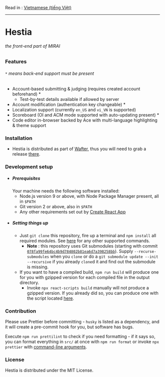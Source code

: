 Read in : [Vietnamese (tiếng Việt)](doc/README.vi-VN.md)

---

# Hestia
###### the front-end part of MIRAI

### Features 
###### `*` means back-end support must be present
- Account-based submitting & judging (requires created account beforehand) *
  - Test-by-test details available if allowed by server
- Account modification (authentication key changeable) *
- Localization support (currently `en_US` and `vi_VN` is supported)
- Scoreboard (OI and ACM mode supported with auto-updating present) *
- Code editor in-browser backed by Ace with multi-language highlighting & theme support

### Installation
- Hestia is distributed as part of [Wafter](https://github.com/vnma0/wafter), thus you will need to grab a release [there](https://github.com/vnma0/wafter/releases).

### Development setup
- ##### Prerequisites
  Your machine needs the following software installed:
    - Node.js version 9 or above, with Node Package Manager present, all in `$PATH`
    - Git version 2 or above, also in `$PATH`
    - Any other requirements set out by [Create React App](https://github.com/facebook/create-react-app)
- ##### Setting things up
  - Just `git clone` this repository, fire up a terminal and `npm install` all required modules. See [here](https://github.com/facebook/create-react-app#creating-an-app) for any other supported commands.
    - **Note** : this repository uses Git submodules (starting with commit [`078fa99fe64bc4b9d784802b81ea6d7a398258bb`](https://github.com/vnma0/hestia/commit/078fa99fe64bc4b9d784802b81ea6d7a398258bb)). Supply `--recurse-submodules` when you `clone` or do a `git submodule update --init --recursive` if you already `clone`d it and find out the submodule is missing.
  - If you want to have a compiled build, `npm run build` will produce one for you with gzipped version for each compiled file in the output directory.
    - Invoke `npx react-scripts build` manually will not produce a gzipped version. If you already did so, you can produce one with the script located [here](https://github.com/vnma0/hestia/blob/master/scripts/gzip-all.js).

### Contribution
Please use Prettier before committing - `husky` is listed as a dependency, and it will create a pre-commit hook for you, but software has bugs.

Execute `npm run prettilint` to check if you need formatting - if it says so, you can format everything in `src/` at once with `npm run format` or invoke `npx prettier` with [command-line arguments](https://prettier.io/docs/en/cli.html).

### License
Hestia is distributed under the MIT License.
